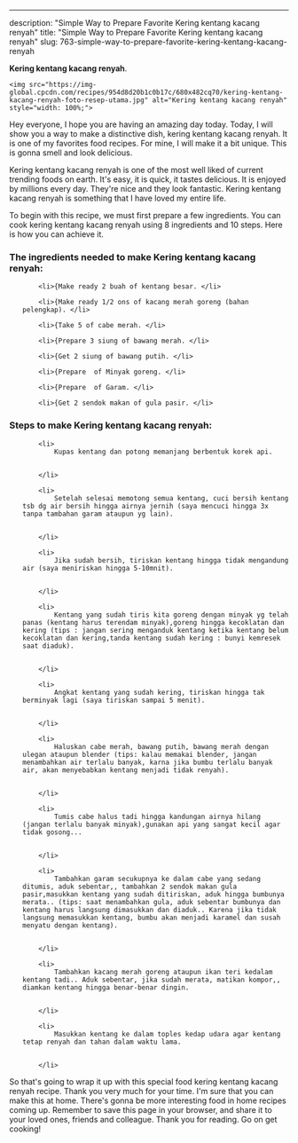 ---
description: "Simple Way to Prepare Favorite Kering kentang kacang renyah"
title: "Simple Way to Prepare Favorite Kering kentang kacang renyah"
slug: 763-simple-way-to-prepare-favorite-kering-kentang-kacang-renyah

<p>
	<strong>Kering kentang kacang renyah</strong>. 
	
</p>
<p>
	
	<img src="https://img-global.cpcdn.com/recipes/954d8d20b1c0b17c/680x482cq70/kering-kentang-kacang-renyah-foto-resep-utama.jpg" alt="Kering kentang kacang renyah" style="width: 100%;">
	
	
</p>
<p>
	Hey everyone, I hope you are having an amazing day today. Today, I will show you a way to make a distinctive dish, kering kentang kacang renyah. It is one of my favorites food recipes. For mine, I will make it a bit unique. This is gonna smell and look delicious.
</p>
	
<p>
	Kering kentang kacang renyah is one of the most well liked of current trending foods on earth. It's easy, it is quick, it tastes delicious. It is enjoyed by millions every day. They're nice and they look fantastic. Kering kentang kacang renyah is something that I have loved my entire life.
</p>
<p>
	
</p>

<p>
To begin with this recipe, we must first prepare a few ingredients. You can cook kering kentang kacang renyah using 8 ingredients and 10 steps. Here is how you can achieve it.
</p>

<h3>The ingredients needed to make Kering kentang kacang renyah:</h3>

<ol>
	
		<li>{Make ready 2 buah of kentang besar. </li>
	
		<li>{Make ready 1/2 ons of kacang merah goreng (bahan pelengkap). </li>
	
		<li>{Take 5 of cabe merah. </li>
	
		<li>{Prepare 3 siung of bawang merah. </li>
	
		<li>{Get 2 siung of bawang putih. </li>
	
		<li>{Prepare  of Minyak goreng. </li>
	
		<li>{Prepare  of Garam. </li>
	
		<li>{Get 2 sendok makan of gula pasir. </li>
	
</ol>
<p>
	
</p>

<h3>Steps to make Kering kentang kacang renyah:</h3>

<ol>
	
		<li>
			Kupas kentang dan potong memanjang berbentuk korek api.
			
			
		</li>
	
		<li>
			Setelah selesai memotong semua kentang, cuci bersih kentang tsb dg air bersih hingga airnya jernih (saya mencuci hingga 3x tanpa tambahan garam ataupun yg lain).
			
			
		</li>
	
		<li>
			Jika sudah bersih, tiriskan kentang hingga tidak mengandung air (saya meniriskan hingga 5-10mnit).
			
			
		</li>
	
		<li>
			Kentang yang sudah tiris kita goreng dengan minyak yg telah panas (kentang harus terendam minyak),goreng hingga kecoklatan dan kering (tips : jangan sering menganduk kentang ketika kentang belum kecoklatan dan kering,tanda kentang sudah kering : bunyi kemresek saat diaduk).
			
			
		</li>
	
		<li>
			Angkat kentang yang sudah kering, tiriskan hingga tak berminyak lagi (saya tiriskan sampai 5 menit).
			
			
		</li>
	
		<li>
			Haluskan cabe merah, bawang putih, bawang merah dengan ulegan ataupun blender (tips: kalau memakai blender, jangan menambahkan air terlalu banyak, karna jika bumbu terlalu banyak air, akan menyebabkan kentang menjadi tidak renyah).
			
			
		</li>
	
		<li>
			Tumis cabe halus tadi hingga kandungan airnya hilang (jangan terlalu banyak minyak),gunakan api yang sangat kecil agar tidak gosong...
			
			
		</li>
	
		<li>
			Tambahkan garam secukupnya ke dalam cabe yang sedang ditumis, aduk sebentar,, tambahkan 2 sendok makan gula pasir,masukkan kentang yang sudah ditiriskan, aduk hingga bumbunya merata.. (tips: saat menambahkan gula, aduk sebentar bumbunya dan kentang harus langsung dimasukkan dan diaduk.. Karena jika tidak langsung memasukkan kentang, bumbu akan menjadi karamel dan susah menyatu dengan kentang).
			
			
		</li>
	
		<li>
			Tambahkan kacang merah goreng ataupun ikan teri kedalam kentang tadi.. Aduk sebentar, jika sudah merata, matikan kompor,, diamkan kentang hingga benar-benar dingin.
			
			
		</li>
	
		<li>
			Masukkan kentang ke dalam toples kedap udara agar kentang tetap renyah dan tahan dalam waktu lama.
			
			
		</li>
	
</ol>

<p>
	
</p>

<p>
	So that's going to wrap it up with this special food kering kentang kacang renyah recipe. Thank you very much for your time. I'm sure that you can make this at home. There's gonna be more interesting food in home recipes coming up. Remember to save this page in your browser, and share it to your loved ones, friends and colleague. Thank you for reading. Go on get cooking!
</p>

